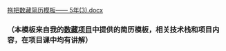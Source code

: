 [拖把数藏简历模板—— 5年(3).docx](https://www.yuque.com/attachments/yuque/0/2025/docx/5378072/1739360594148-fe39eb06-5506-424c-bd92-60c2f01d1faa.docx)

### （本模板来自我的[数藏项目](https://www.yuque.com/hollis666/qyhor6/dgolk0cckpb94sia)中提供的简历模板，相关技术栈和项目内容，在项目课中均有讲解）
